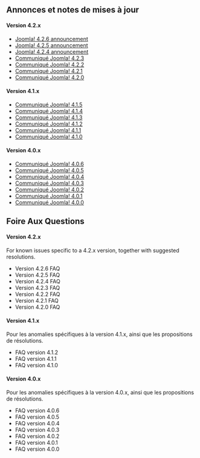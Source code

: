 <!-- Filename: Help4.x:Joomla_Version_Information / Display title: Informations de version Joomla! -->

## Annonces et notes de mises à jour

#### Version 4.2.x

- <a
  href="https://www.joomla.org/announcements/release-news/5875-joomla-4-2-6-bug-fix-release.html"
  rel="noreferrer noopener">Joomla!
  4.2.6 announcement</a>
- <a
  href="https://www.joomla.org/announcements/release-news/5873-joomla-4-2-5-security-and-bug-fix-release.html"
  rel="noreferrer noopener">Joomla!
  4.2.5 announcement</a>
- <a
  href="https://www.joomla.org/announcements/release-news/5870-joomla-4-2-4-security-release.html"
  rel="noreferrer noopener">Joomla!
  4.2.4 announcement</a>
- <a
  href="https://www.joomla.org/announcements/release-news/5869-joomla-4-2-3-bug-fix-release.html"
  class="external text" target="_blank"
  rel="noreferrer noopener">Communiqué Joomla! 4.2.3</a>
- <a
  href="https://www.joomla.org/announcements/release-news/5867-joomla-4-2-2-bug-fix-release.html"
  class="external text" target="_blank"
  rel="noreferrer noopener">Communiqué Joomla! 4.2.2</a>
- <a
  href="https://www.joomla.org/announcements/release-news/5866-joomla-4-2-1-release.html"
  class="external text" target="_blank"
  rel="noreferrer noopener">Communiqué Joomla! 4.2.1</a>
- <a
  href="https://www.joomla.org/announcements/release-news/5865-joomla-4-2-release.html"
  class="external text" target="_blank"
  rel="noreferrer noopener">Communiqué Joomla! 4.2.0</a>

#### Version 4.1.x

- <a
  href="https://www.joomla.org/announcements/release-news/5861-joomla-4-1-5-and-3-10-10-release.html"
  class="external text" target="_blank"
  rel="noreferrer noopener">Communiqué Joomla! 4.1.5</a>
- <a
  href="https://www.joomla.org/announcements/release-news/5860-joomla-4-1-4.html"
  class="external text" target="_blank"
  rel="noreferrer noopener">Communiqué Joomla! 4.1.4</a>
- <a
  href="https://www.joomla.org/announcements/release-news/5859-joomla-4-1-3-and-3-10-9-release.html"
  class="external text" target="_blank"
  rel="noreferrer noopener">Communiqué Joomla! 4.1.3</a>
- <a
  href="https://www.joomla.org/announcements/release-news/5858-joomla-4-1-2-and-3-10-8-release.html"
  class="external text" target="_blank"
  rel="noreferrer noopener">Communiqué Joomla! 4.1.2</a>
- <a
  href="https://www.joomla.org/announcements/release-news/5857-joomla-4-1-1-and-3-10-7-release.html"
  class="external text" target="_blank"
  rel="noreferrer noopener">Communiqué Joomla! 4.1.1</a>
- <a
  href="https://www.joomla.org/announcements/release-news/5855-joomla-4-1-0-stable-new-standards-in-accessible-website-design.html"
  class="external text" target="_blank"
  rel="noreferrer noopener">Communiqué Joomla! 4.1.0</a>

#### Version 4.0.x

- <a
  href="https://www.joomla.org/announcements/release-news/5852-joomla-4-0-6-and-joomla-3-10-5-are-here.html"
  class="external text" target="_blank"
  rel="noreferrer noopener">Communiqué Joomla! 4.0.6</a>
- <a
  href="https://www.joomla.org/announcements/release-news/5851-joomla-4-0-5-and-joomla-3-10-4-are-here.html"
  class="external text" target="_blank"
  rel="noreferrer noopener">Communiqué Joomla! 4.0.5</a>
- <a
  href="https://www.joomla.org/announcements/release-news/5849-joomla-4-0-4-and-joomla-3-10-3-are-here.html"
  class="external text" target="_blank"
  rel="noreferrer noopener">Communiqué Joomla! 4.0.4</a>
- <a
  href="https://www.joomla.org/announcements/release-news/5848-joomla-4-0-3-and-joomla-3-10-2-are-here.html"
  class="external text" target="_blank"
  rel="noreferrer noopener">Communiqué Joomla! 4.0.3</a>
- <a
  href="https://www.joomla.org/announcements/release-news/5847-joomla-4-0-2-bug-fix.html"
  class="external text" target="_blank"
  rel="noreferrer noopener">Communiqué Joomla! 4.0.2</a>
- <a
  href="https://www.joomla.org/announcements/release-news/5846-joomla-4-0-1-and-joomla-3-10-1-are-here.html"
  class="external text" target="_blank"
  rel="noreferrer noopener">Communiqué Joomla! 4.0.1</a>
- <a
  href="https://www.joomla.org/announcements/release-news/5845-joomla-4-0-and-joomla-3-10-are-here.html"
  class="external text" target="_blank"
  rel="noreferrer noopener">Communiqué Joomla! 4.0.0</a>

## Foire Aux Questions

#### Version 4.2.x

For known issues specific to a 4.2.x version, together with suggested
resolutions.

- Version 4.2.6
  FAQ
- Version 4.2.5
  FAQ
- Version 4.2.4
  FAQ
- Version 4.2.3
  FAQ
- Version 4.2.2
  FAQ
- Version 4.2.1
  FAQ
- Version 4.2.0
  FAQ

#### Version 4.1.x

Pour les anomalies spécifiques à la version 4.1.x, ainsi que les
propositions de résolutions.

- FAQ version
  4.1.2
- FAQ version
  4.1.1
- FAQ version
  4.1.0

#### Version 4.0.x

Pour les anomalies spécifiques à la version 4.0.x, ainsi que les
propositions de résolutions.

- FAQ version
  4.0.6
- FAQ version
  4.0.5
- FAQ version
  4.0.4
- FAQ version
  4.0.3
- FAQ version
  4.0.2
- FAQ version
  4.0.1
- FAQ version
  4.0.0
